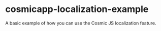 # cosmicapp-localization-example
A basic example of how you can use the Cosmic JS localization feature.
